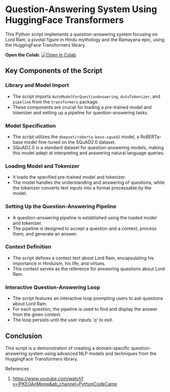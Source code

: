 # Question-Answering System Using HuggingFace Transformers

This Python script implements a question-answering system focusing on Lord Ram, a pivotal figure in Hindu mythology and the Ramayana epic, using the HuggingFace Transformers library.


**Open the Colab:** [![Open In Colab](https://colab.research.google.com/assets/colab-badge.svg)](https://colab.research.google.com/github/ParthaPRay/OpenAI-Chroma-Langchain/blob/main/opeai_chroma_langchain.ipynb)


## Key Components of the Script

### Library and Model Import

- The script imports `AutoModelForQuestionAnswering`, `AutoTokenizer`, and `pipeline` from the `transformers` package.
- These components are crucial for loading a pre-trained model and tokenizer and setting up a pipeline for question-answering tasks.

### Model Specification

- The script utilizes the `deepset/roberta-base-squad2` model, a RoBERTa-base model fine-tuned on the SQuAD2.0 dataset.
- SQuAD2.0 is a standard dataset for question-answering models, making this model adept at interpreting and answering natural language queries.

### Loading Model and Tokenizer

- It loads the specified pre-trained model and tokenizer.
- The model handles the understanding and answering of questions, while the tokenizer converts text inputs into a format processable by the model.

### Setting Up the Question-Answering Pipeline

- A question-answering pipeline is established using the loaded model and tokenizer.
- The pipeline is designed to accept a question and a context, process them, and generate an answer.

### Context Definition

- The script defines a context text about Lord Ram, encapsulating his importance in Hinduism, his life, and virtues.
- This context serves as the reference for answering questions about Lord Ram.

### Interactive Question-Answering Loop

- The script features an interactive loop prompting users to ask questions about Lord Ram.
- For each question, the pipeline is used to find and display the answer from the given context.
- The loop persists until the user inputs 'q' to exit.

## Conclusion

This script is a demonstration of creating a domain-specific question-answering system using advanced NLP models and techniques from the HuggingFace Transformers library.


References

1. https://www.youtube.com/watch?v=lPKEOAnMppw&ab_channel=PythonCodeCamp
